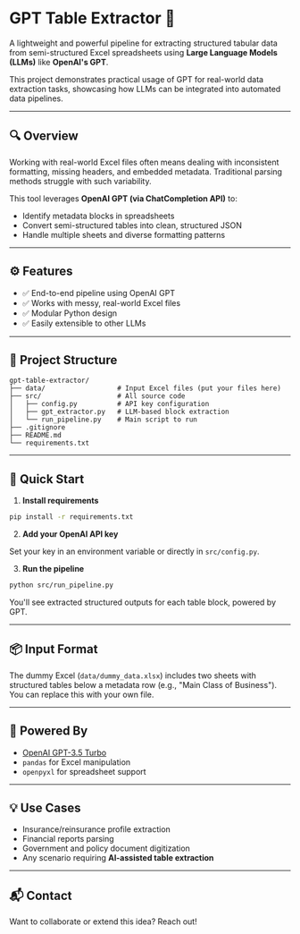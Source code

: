 # GPT Table Extractor 🚀

A lightweight and powerful pipeline for extracting structured tabular data from semi-structured Excel spreadsheets using **Large Language Models (LLMs)** like **OpenAI's GPT**.

This project demonstrates practical usage of GPT for real-world data extraction tasks, showcasing how LLMs can be integrated into automated data pipelines.

---

## 🔍 Overview

Working with real-world Excel files often means dealing with inconsistent formatting, missing headers, and embedded metadata. Traditional parsing methods struggle with such variability.

This tool leverages **OpenAI GPT (via ChatCompletion API)** to:

- Identify metadata blocks in spreadsheets
- Convert semi-structured tables into clean, structured JSON
- Handle multiple sheets and diverse formatting patterns

---

## ⚙️ Features

- ✅ End-to-end pipeline using OpenAI GPT
- ✅ Works with messy, real-world Excel files
- ✅ Modular Python design
- ✅ Easily extensible to other LLMs

---

## 📁 Project Structure

```
gpt-table-extractor/
├── data/                  # Input Excel files (put your files here)
├── src/                   # All source code
│   ├── config.py          # API key configuration
│   ├── gpt_extractor.py   # LLM-based block extraction
│   └── run_pipeline.py    # Main script to run
├── .gitignore
├── README.md
└── requirements.txt
```

---

## 🚀 Quick Start

1. **Install requirements**

```bash
pip install -r requirements.txt
```

2. **Add your OpenAI API key**

Set your key in an environment variable or directly in `src/config.py`.

3. **Run the pipeline**

```bash
python src/run_pipeline.py
```

You'll see extracted structured outputs for each table block, powered by GPT.

---

## 📦 Input Format

The dummy Excel (`data/dummy_data.xlsx`) includes two sheets with structured tables below a metadata row (e.g., "Main Class of Business"). You can replace this with your own file.

---

## 🤖 Powered By

- [OpenAI GPT-3.5 Turbo](https://platform.openai.com/docs/guides/gpt)
- `pandas` for Excel manipulation
- `openpyxl` for spreadsheet support

---

## 💡 Use Cases

- Insurance/reinsurance profile extraction
- Financial reports parsing
- Government and policy document digitization
- Any scenario requiring **AI-assisted table extraction**

---

## 📬 Contact

Want to collaborate or extend this idea? Reach out!

